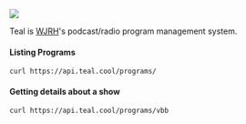 ![](http://wjrh.org/teal-logo.png)

Teal is [WJRH](http://wjrh.org)'s podcast/radio program management system.

#### Listing Programs

```
curl https://api.teal.cool/programs/
```

#### Getting details about a show

```
curl https://api.teal.cool/programs/vbb
```

